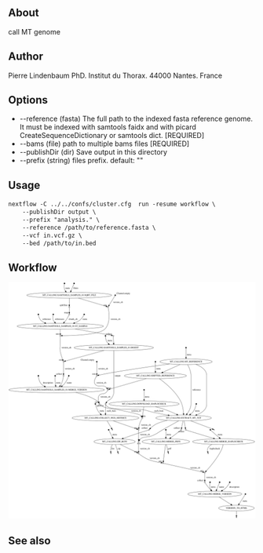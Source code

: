 
## About

call MT genome

## Author

Pierre Lindenbaum PhD. Institut du Thorax. 44000 Nantes. France

## Options

  * --reference (fasta) The full path to the indexed fasta reference genome. It must be indexed with samtools faidx and with picard CreateSequenceDictionary or samtools dict. [REQUIRED]
  * --bams (file) path to multiple bams files [REQUIRED]
  * --publishDir (dir) Save output in this directory
  * --prefix (string) files prefix. default: ""

## Usage

```
nextflow -C ../../confs/cluster.cfg  run -resume workflow \
	--publishDir output \
	--prefix "analysis." \
	--reference /path/to/reference.fasta \
	--vcf in.vcf.gz \
	--bed /path/to/in.bed
```

## Workflow

![workflow](./workflow.svg)
  
## See also



